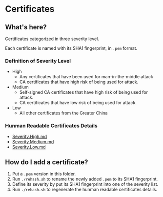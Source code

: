 Certificates
============

## What's here?

Certificates categorized in three severity level.

Each certificate is named with its SHA1 fingerprint, in `.pem` format.

### Definition of Severity Level

- High
  - Any certificates that have been used for man-in-the-middle attack
  - CA certificates that have high risk of being used for attack.
- Medium
  - Self-signed CA certificates that have high risk of being used for attack.
  - CA certificates that have low risk of being used for attack.
- Low
  - All other certificates from the Greater China

### Hunman Readable Certificates Details

- [Severity.High.md](Severity.High.md)
- [Severity.Medium.md](Severity.Medium.md)
- [Severity.Low.md](Severity.Low.md)

## How do I add a certificate?

1. Put a `.pem` version in this folder.
2. Run `./rehash.sh` to rename the newly added `.pem` to its SHA1 fingerprint.
3. Define its severity by put its SHA1 fingerprint into one of the severity list.
2. Run `./rehash.sh` to regenerate the hunman readable certificates details.

